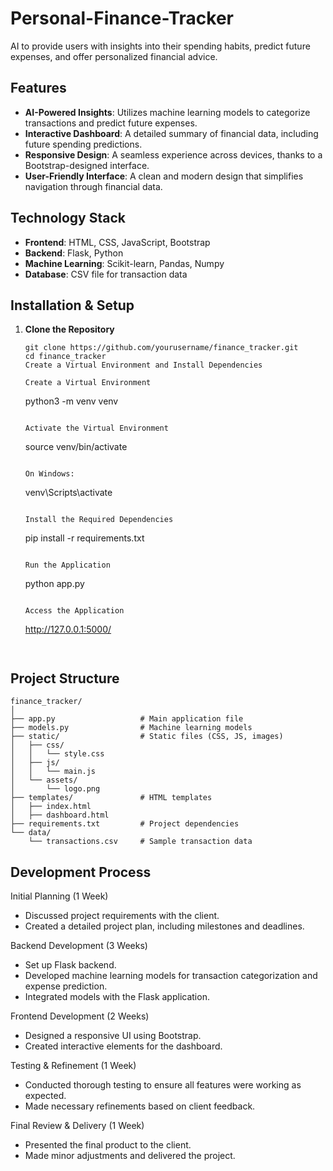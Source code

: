 # Personal-Finance-Tracker
 AI to provide users with insights into their spending habits, predict future expenses, and offer personalized financial advice.

 
**Features**
---------

- **AI-Powered Insights**: Utilizes machine learning models to categorize transactions and predict future expenses.
- **Interactive Dashboard**: A detailed summary of financial data, including future spending predictions.
- **Responsive Design**: A seamless experience across devices, thanks to a Bootstrap-designed interface.
- **User-Friendly Interface**: A clean and modern design that simplifies navigation through financial data.

**Technology Stack**
--------------

- **Frontend**: HTML, CSS, JavaScript, Bootstrap
- **Backend**: Flask, Python
- **Machine Learning**: Scikit-learn, Pandas, Numpy
- **Database**: CSV file for transaction data

**Installation & Setup**
-------------------

1. **Clone the Repository**

   ```
   git clone https://github.com/yourusername/finance_tracker.git
   cd finance_tracker
   Create a Virtual Environment and Install Dependencies

   Create a Virtual Environment

   ```
   python3 -m venv venv
   ```

   Activate the Virtual Environment

   ```
   source venv/bin/activate
   ```

   On Windows:

   ```
   venv\Scripts\activate
   ```

   Install the Required Dependencies

   ```
   pip install -r requirements.txt
   ```

   Run the Application

   ```
   python app.py
   ```

   Access the Application

   ```
   http://127.0.0.1:5000/
   ```


**Project Structure**
------------------

```
finance_tracker/
│
├── app.py                   # Main application file
├── models.py                # Machine learning models
├── static/                  # Static files (CSS, JS, images)
│   ├── css/
│   │   └── style.css
│   ├── js/
│   │   └── main.js
│   └── assets/
│       └── logo.png
├── templates/               # HTML templates
│   ├── index.html
│   ├── dashboard.html
├── requirements.txt         # Project dependencies
└── data/
    └── transactions.csv     # Sample transaction data
```

**Development Process**
---------------------

Initial Planning (1 Week)

* Discussed project requirements with the client.
* Created a detailed project plan, including milestones and deadlines.

Backend Development (3 Weeks)

* Set up Flask backend.
* Developed machine learning models for transaction categorization and expense prediction.
* Integrated models with the Flask application.

Frontend Development (2 Weeks)

* Designed a responsive UI using Bootstrap.
* Created interactive elements for the dashboard.

Testing & Refinement (1 Week)

* Conducted thorough testing to ensure all features were working as expected.
* Made necessary refinements based on client feedback.

Final Review & Delivery (1 Week)

* Presented the final product to the client.
* Made minor adjustments and delivered the project.
